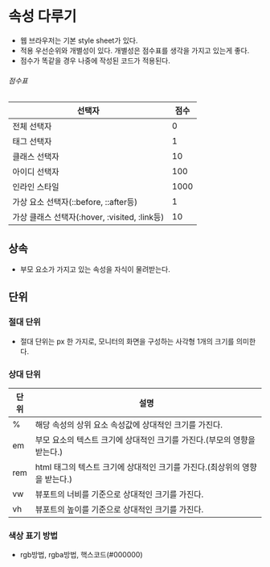 # 속성 다루기
- 웹 브라우저는 기본 style sheet가 있다.
- 적용 우선순위와 개별성이 있다. 개별성은 점수표를 생각을 가지고 있는게 좋다.
- 점수가 똑같을 경우 나중에 작성된 코드가 적용된다.

###### 점수표
선택자 | 점수
-- | --
전체 선택자 | 0 
태그 선택자 | 1
클래스 선택자 | 10
아이디 선택자 | 100
인라인 스타일 | 1000
가상 요소 선택자(::before, ::after등) | 1
가상 클래스 선택자(:hover, :visited, :link등) | 10

## 상속
- 부모 요소가 가지고 있는 속성을 자식이 물려받는다.

## 단위
### 절대 단위
- 절대 단위는 px 한 가지로, 모니터의 화면을 구성하는 사각형 1개의 크기를 의미한다.

### 상대 단위
단위 | 설명
-- | --
% | 해당 속성의 상위 요소 속성값에 상대적인 크기를 가진다.
em | 부모 요소의 텍스트 크기에 상대적인 크기를 가진다.(부모의 영향을 받는다.)
rem | html 태그의 텍스트 크기에 상대적인 크기를 가진다.(최상위의 영향을 받는다.)
vw | 뷰포트의 너비를 기준으로 상대적인 크기를 가진다.
vh | 뷰포트의 높이를 기준으로 상대적인 크기를 가진다.

### 색상 표기 방법
- rgb방법, rgba방법, 핵스코드(#000000)























